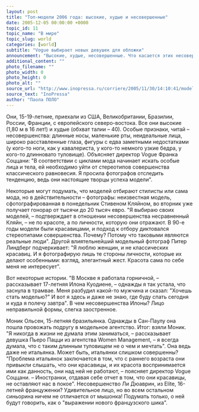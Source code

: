 ```yaml
---
layout: post
title: "Топ-модели 2006 года: высокие, худые и несовершенные"
date: 2005-12-05 00:00:00 +0000
topic_id: 11
topic_name: "В мире"
topic_slug: world
categories: [world]
subtitle: "Vogue выбирает новых девушек для обложки"
announcement: "Высокие, худые, несовершенные. Что касается этих несовершенств, то каждая должна обладать по меньшей мере пятью или шестью недостатками. Почему же о них, однако, говорят как о красавицах? Модельная система готова биться об заклад, что именно они станут моделями будущего: Диана, Хай, Ли, Рози и другие. Они \"отсняты\" фотографами, фиксирующими тенденцию (от Эллен фон Унверт до Вальтера Чина, достаточно и этих двух имен), для Vogue Italia и объединены в специальном выпуске с предварительным названием \"Face 2006\"."
additional_content: ""
photo_filename: ""
photo_width: 0
photo_height: 0
photo_alt: ""
source_url: "http://www.inopressa.ru/corriere/2005/11/30/14:10:41/model"
source_text: "InoPressa"
author: "Паола ПОЛО"
---
```

Они, 15-19-летние, приехали из США, Великобритании, Бразилии, России, Франции, с европейского северо-востока. Все они высокие (1,80 м в 16 лет!) и худые (обхват талии – 40). Особые признаки, читай – несовершенства: длинные носы, маленькие рты, неидеальные лица, широко расставленные глаза, фигуры с едва заметными недостатками (у кого-то ноги, как у кавалериста, у кого-то немного узкие бедра, у кого-то длинновато туловище). Объясняет директор Vogue Франка Соццани: "В соответствии с циклами мода начинает искать особые лица и тела, ей необходимо уйти от стереотипов совершенства классического равновесия. Я просила фотографов отследить тенденцию, ведь они настоящие творцы успеха модели".

Некоторые могут подумать, что моделей отбирают стилисты или сама мода, но в действительности – фотографы: неизвестная модель, сфотографированная в понедельник Стивеном Кляйном, во вторник уже получает гонорар от тысячи до 20 тысяч евро. "Я выбираю своих моделей, – подтверждает в отношении несовершенства несравненный Кляйн, – не по красоте, а по личности, которую они отражают. В 90-е годы модели были красавицами, и подход к отбору диктовался стереотипами совершенства. Почему? Потому что таковыми являются реальные люди". Другой влиятельнейший модельный фотограф Питер Линдберг подчеркивает: "Я люблю женщин, и не классических красавиц. И я фотографирую лишь те стороны личности, которые их делают особенными: взгляд, элегантный жест. Красота сама по себе меня не интересует".

Вот некоторые истории. "В Москве я работала горничной, – рассказывает 17-летняя Илона Куодиене, – однажды я так устала, что заснула в трамвае. Меня разбудил какой-то мужчина и сказал: "Хочешь стать моделью?" И вот я здесь и даже не знаю, где буду спать сегодня и куда я полечу завтра". В чем несовершенства Илоны? Лицо неправильной формы, слегка заостренное.

Моник Ольсен, 15-летняя бразильянка. Однажды в Сан-Паулу она пошла провожать подругу в модельное агентство. Итог: взяли Моник. "Я никогда в жизни не думала этим заниматься, – рассказывает девушка Пьеро Пацци из агентства Women Management, – я всегда думала, что с таким длинным туловищем не о чем и мечтать". Она ведь даже не итальянка. Может быть, итальянки слишком совершенны? "Проблема итальянок заключается в том, что с раннего возраста они привыкли слышать, что они красавицы, и их красота воспринимается ими как данность, они над ней не работают, – поясняет директор Vogue Соццани. – Иностранки, отдавая себе отчет в том, что они красавицы, не оставляют нас в покое". Несовершенство Ли Дюаврин, из Elite, 16-летней француженки? Удивительное лицо, но во всем остальном синьорина ничем не отличается от мышонка! Подумать только, о ней будут говорить, как о "выражении нового французского шика".
